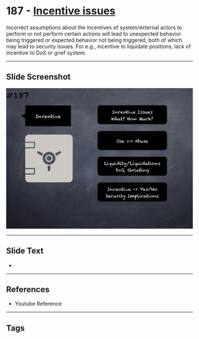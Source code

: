 # 187 - [Incentive issues](Incentive%20issues.md)
Incorrect assumptions about the incentives of system/external actors to perform or not perform certain actions will lead to unexpected behavior being triggered or expected behavior not being triggered, both of which may lead to security issues. For e.g., incentive to liquidate positions, lack of incentive to DoS or grief system.
___
## Slide Screenshot
![0187.png](../../images/pitfalls_and_best_practices201/187.png)
___
## Slide Text
- 
___
## References
- Youtube Reference
___
## Tags